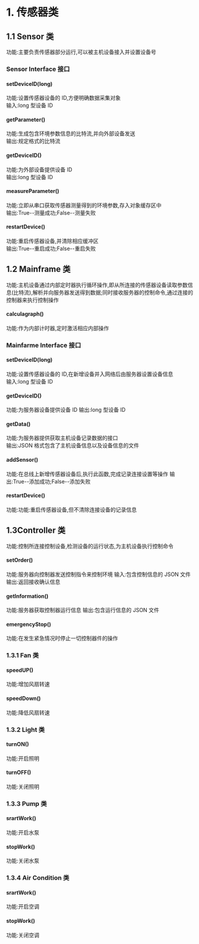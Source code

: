 # 1. 传感器类
## 1.1 Sensor 类
功能:主要负责传感器部分运行,可以被主机设备接入并设置设备号
### Sensor Interface 接口
#### setDeviceID(long)
功能:设置传感器设备的 ID,方便明确数据采集对象  
输入:long 型设备 ID 
#### getParameter()
功能:生成包含环境参数信息的比特流,并向外部设备发送  
输出:规定格式的比特流
#### getDeviceID()
功能:为外部设备提供设备 ID  
输出:long 型设备 ID 
#### measureParameter()
功能:立即从串口获取传感器测量得到的环境参数,存入对象缓存区中  
输出:True--测量成功;False--测量失败
#### restartDevice()
功能:重启传感器设备,并清除相应缓冲区  
输出:True--重启成功;False--重启失败
## 1.2 Mainframe 类
功能:主机设备通过内部定时器执行循环操作,即从所连接的传感器设备读取参数信息(比特流),解析并向服务器发送得到数据;同时接收服务器的控制命令,通过连接的控制器来执行控制操作
#### calculagraph()
功能:作为内部计时器,定时激活相应内部操作
### Mainfarme Interface 接口
#### setDeviceID(long)
功能:设置传感器设备的 ID,在新增设备并入网络后由服务器设置设备信息  
输入:long 型设备 ID 
#### getDeviceID()
功能:为服务器设备提供设备 ID
输出:long 型设备 ID 
#### getData()
功能:为服务器提供获取主机设备记录数据的接口  
输出:JSON 格式包含了主机设备信息以及设备信息的文件
#### addSensor()
功能:在总线上新增传感器设备后,执行此函数,完成记录连接设置等操作
输出:True--添加成功;False--添加失败
#### restartDevice()
功能:功能:重启传感器设备,但不清除连接设备的记录信息
## 1.3Controller 类
功能:控制所连接控制设备,检测设备的运行状态,为主机设备执行控制命令
#### setOrder()
功能:服务器向控制器发送控制指令来控制环境
输入:包含控制信息的 JSON 文件
输出:返回接收确认信息
#### getInformation()
功能:服务器获取控制器运行信息
输出:包含运行信息的 JSON 文件
#### emergencyStop()
功能:在发生紧急情况时停止一切控制器件的操作
### 1.3.1 Fan 类
#### speedUP()
功能:增加风扇转速
#### speedDown()
功能:降低风扇转速
### 1.3.2 Light 类
#### turnON()
功能:开启照明
#### turnOFF()
功能:关闭照明
### 1.3.3 Pump 类
#### srartWork()
功能:开启水泵
#### stopWork()
功能:关闭水泵
### 1.3.4 Air Condition 类
#### srartWork()
功能:开启空调
#### stopWork()
功能:关闭空调